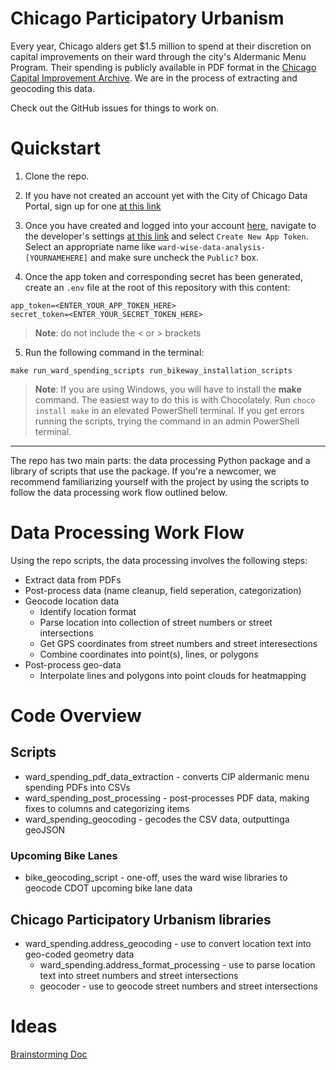 # Chicago Participatory Urbanism

Every year, Chicago alders get $1.5 million to spend at their discretion on capital improvements on their ward through the city's Aldermanic Menu Program. Their spending is publicly available in PDF format in the [Chicago Capital Improvement Archive](https://www.chicago.gov/city/en/depts/obm/provdrs/cap_improve/svcs/cip-archive.html). We are in the process of extracting and geocoding this data. 

Check out the GitHub issues for things to work on.

# Quickstart

1. Clone the repo.

2. If you have not created an account yet with the City of Chicago Data Portal, sign up for one [at this link](https://data.cityofchicago.org/signup)

3. Once you have created and logged into your account [here](https://data.cityofchicago.org/login), navigate to the developer's settings [at this link](https://data.cityofchicago.org/profile/edit/developer_settings) and select `Create New App Token`. Select an appropriate name like `ward-wise-data-analysis-[YOURNAMEHERE]` and make sure uncheck the `Public?` box.

4. Once the app token and corresponding secret has been generated, create an `.env` file at the root of this repository with this content:
```text
app_token=<ENTER_YOUR_APP_TOKEN_HERE>
secret_token=<ENTER_YOUR_SECRET_TOKEN_HERE>
```
>**Note**: do not include the < or > brackets


5. Run the following command in the terminal:
```
make run_ward_spending_scripts run_bikeway_installation_scripts
```
>**Note**: If you are using Windows, you will have to install the **make** command. The easiest way to do this is with Chocolately. Run `choco install make` in an elevated PowerShell terminal. If you get errors running the scripts, trying the command in an admin PowerShell terminal.

---

The repo has two main parts: the data processing Python package and a library of scripts that use the package. If you're a newcomer, we recommend familiarizing yourself with the project by using the scripts to follow the data processing work flow outlined below.

# Data Processing Work Flow
Using the repo scripts, the data processing involves the following steps:
* Extract data from PDFs
* Post-process data (name cleanup, field seperation, categorization)
* Geocode location data
    * Identify location format
    * Parse location into collection of street numbers or street intersections
    * Get GPS coordinates from street numbers and street interesections
    * Combine coordinates into point(s), lines, or polygons
* Post-process geo-data 
    * Interpolate lines and polygons into point clouds for heatmapping

# Code Overview
## Scripts
* ward_spending_pdf_data_extraction - converts CIP aldermanic menu spending PDFs into CSVs
* ward_spending_post_processing - post-processes PDF data, making fixes to columns and categorizing items
* ward_spending_geocoding - gecodes the CSV data, outputtinga geoJSON
### Upcoming Bike Lanes
* bike_geocoding_script - one-off, uses the ward wise libraries to geocode CDOT upcoming bike lane data

## Chicago Participatory Urbanism libraries
* ward_spending.address_geocoding - use to convert location text into geo-coded geometry data
    * ward_spending.address_format_processing - use to parse location text into street numbers and street intersections
    * geocoder - use to geocode street numbers and street intersections



# Ideas
[Brainstorming Doc](https://docs.google.com/document/d/1vKIF3epFqXw7eDmwkk1lHWOB95OQjqQNfs-ehjCkP7E/edit?usp=sharing)

